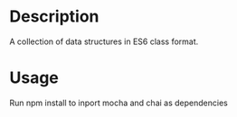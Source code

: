 # Description

A collection of data structures in ES6 class format.

# Usage
Run npm install to inport mocha and chai as dependencies